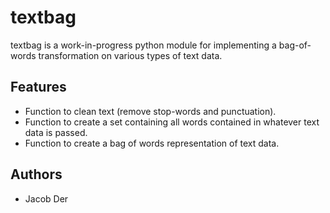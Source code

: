 # textbag
textbag is a work-in-progress python module for implementing a bag-of-words transformation on various types of text data.

## Features
* Function to clean text (remove stop-words and punctuation).
* Function to create a set containing all words contained in whatever text data is passed.
* Function to create a bag of words representation of text data.

## Authors
* Jacob Der
